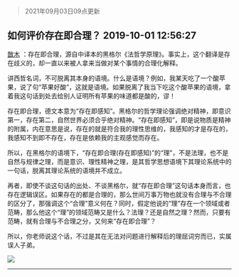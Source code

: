 > 2021年09月03日09点更新
<link rel="stylesheet" href="https://cdn.jsdelivr.net/gh/taotie6/sampleJSON@main/css/photo_show.css">


 ## 如何评价存在即合理？ 2019-10-01 12:56:27

 [㪚木](https://www.coolapk.com/feed/14087554?shareKey=Y2RkMmY0NjYyYjY0NjEzMTc0ZWQ~) ：存在即合理，源自中译本的黑格尔《法哲学原理》。事实上，这个翻译是存在歧义的，却一直以来被人拿来当做对某个事情的合理化解释。

讲西哲名词，不可脱离其本身的语境。什么是语境？例如，我某天吃了一个酸苹果，说了句“苹果好酸”，这就是语境。如果脱离了我当下吃这个酸苹果的语境<!--break-->，拿着我这句话到处去给别人证明所有苹果的味道都是酸的，谬！

存在即合理，德文本意为“存在即感知”。黑格尔的哲学理论强调绝对精神，即意识第一，存在第二，自然世界必须合乎绝对精神。“存在即感知”，即是说物质是精神的附属，内在意思是说，存在的就是符合我的理性思维的，我感知的才是存在的，我感知不到即不存在，存在是依赖我的主观感觉而存在。

所以，在黑格尔的语境下，“存在即合理(存在即感知)”的“理”，不是法理，也不是自然与规律之理，而是意识、理性精神之理，是其哲学思想语境下其理论系统中的一句话，脱离其理论系统的语境并不成立。

再者，即使不谈这句话的出处、不谈黑格尔，就“存在即合理”这句话本身而言，也存在逻辑误区。如果存在的都是合理的，那么世间万事万物也就没有合理与不合理的区分了，那强调这个“合理”意义何在？同时，假定他说的“理”存在一个领域或者范畴，那么他这个“理”的领域范畴又是什么？法理？还是自然之理？然而，只要有范畴，就有合理与不合理之分，又何来“存在即合理”？

所以，你老师说这个话，不过是其在无法对问题进行解释后的理屈词穷而已，实属误人子弟。 

<div class="album">
<img class="img-item" src="http://image.coolapk.com/feed/2019/0214/09/1081091_1550107620_2597@374x503.jpg" />
</div>

 ------- 

